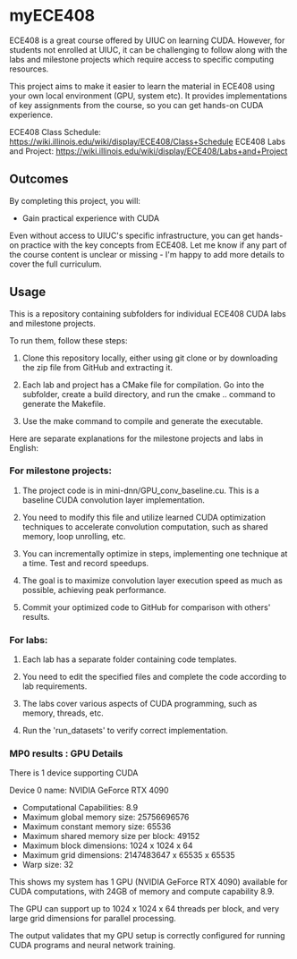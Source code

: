 # myECE408

ECE408 is a great course offered by UIUC on learning CUDA. However, for students not enrolled at UIUC, it can be challenging to follow along with the labs and milestone projects which require access to specific computing resources. 

This project aims to make it easier to learn the material in ECE408 using your own local environment (GPU, system etc). It provides implementations of key assignments from the course, so you can get hands-on CUDA experience.


ECE408 Class Schedule:
https://wiki.illinois.edu/wiki/display/ECE408/Class+Schedule
ECE408 Labs and Project:
https://wiki.illinois.edu/wiki/display/ECE408/Labs+and+Project

## Outcomes

By completing this project, you will:

- Gain practical experience with CUDA

Even without access to UIUC's specific infrastructure, you can get hands-on practice with the key concepts from ECE408. 
Let me know if any part of the course content is unclear or missing - I'm happy to add more details to cover the full curriculum.

## Usage

This is a repository containing subfolders for individual ECE408 CUDA labs and milestone projects. 

To run them, follow these steps:

1. Clone this repository locally, either using git clone or by downloading the zip file from GitHub and extracting it.

2. Each lab and project has a CMake file for compilation. Go into the subfolder, create a build directory, and run the cmake .. command to generate the Makefile.

3. Use the make command to compile and generate the executable. 

Here are separate explanations for the milestone projects and labs in English:

### For milestone projects:

1. The project code is in mini-dnn/GPU_conv_baseline.cu. This is a baseline CUDA convolution layer implementation.

2. You need to modify this file and utilize learned CUDA optimization techniques to accelerate convolution computation, such as shared memory, loop unrolling, etc. 

3. You can incrementally optimize in steps, implementing one technique at a time. Test and record speedups.

4. The goal is to maximize convolution layer execution speed as much as possible, achieving peak performance. 

5. Commit your optimized code to GitHub for comparison with others' results.

### For labs:

1. Each lab has a separate folder containing code templates. 

2. You need to edit the specified files and complete the code according to lab requirements.

3. The labs cover various aspects of CUDA programming, such as memory, threads, etc.

4. Run the 'run_datasets' to verify correct implementation.


### MP0 results : GPU Details

There is 1 device supporting CUDA

Device 0 name: NVIDIA GeForce RTX 4090

- Computational Capabilities: 8.9
- Maximum global memory size: 25756696576 
- Maximum constant memory size: 65536
- Maximum shared memory size per block: 49152
- Maximum block dimensions: 1024 x 1024 x 64
- Maximum grid dimensions: 2147483647 x 65535 x 65535
- Warp size: 32

This shows my system has 1 GPU (NVIDIA GeForce RTX 4090) available for CUDA computations, with 24GB of memory and compute capability 8.9.

The GPU can support up to 1024 x 1024 x 64 threads per block, and very large grid dimensions for parallel processing.

The output validates that my GPU setup is correctly configured for running CUDA programs and neural network training.